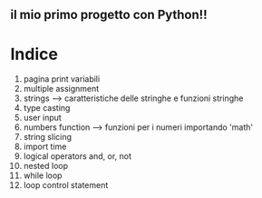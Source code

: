 ## il mio primo progetto con Python!!

# Indice
1. pagina print variabili
2. multiple assignment
3. strings --> caratteristiche delle stringhe e funzioni stringhe
4. type casting
5. user input
6. numbers function --> funzioni per i numeri importando 'math'
7. string slicing
8. import time
9. logical operators and, or, not
10. nested loop
11. while loop
12. loop control statement